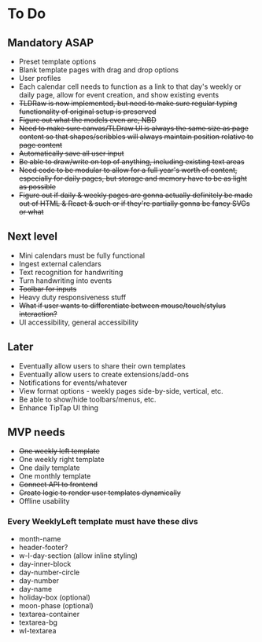 # To Do

## Mandatory ASAP

- Preset template options
- Blank template pages with drag and drop options
- User profiles
- Each calendar cell needs to function as a link to that day's weekly or daily page, allow for event creation, and show existing events
- ~~TLDRaw is now implemented, but need to make sure regular typing functionality of original setup is preserved~~
- ~~Figure out what the models even are, NBD~~
- ~~Need to make sure canvas/TLDraw UI is always the same size as page content so that shapes/scribbles will always maintain position relative to page content~~
- ~~Automatically save all user input~~
- ~~Be able to draw/write on top of anything, including existing text areas~~
- ~~Need code to be modular to allow for a full year's worth of content, especially for daily pages, but storage and memory have to be as light as possible~~
- ~~Figure out if daily & weekly pages are gonna actually definitely be made out of HTML & React & such or if they're partially gonna be fancy SVGs or what~~

## Next level

- Mini calendars must be fully functional
- Ingest external calendars
- Text recognition for handwriting
- Turn handwriting into events
- ~~Toolbar for inputs~~
- Heavy duty responsiveness stuff
- ~~What if user wants to differentiate between mouse/touch/stylus interaction?~~
- UI accessibility, general accessibility

## Later

- Eventually allow users to share their own templates
- Eventually allow users to create extensions/add-ons
- Notifications for events/whatever
- View format options - weekly pages side-by-side, vertical, etc.
- Be able to show/hide toolbars/menus, etc.
- Enhance TipTap UI thing

## MVP needs

- ~~One weekly left template~~
- One weekly right template
- One daily template
- One monthly template
- ~~Connect API to frontend~~
- ~~Create logic to render user templates dynamically~~
- Offline usability

### Every WeeklyLeft template must have these divs

- month-name
- header-footer?
- w-l-day-section (allow inline styling)
- day-inner-block
- day-number-circle
- day-number
- day-name
- holiday-box (optional)
- moon-phase (optional)
- textarea-container
- textarea-bg
- wl-textarea
